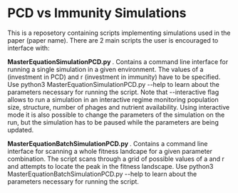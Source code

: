 # PCD vs Immunity Simulations
This is a reposetory containing scripts implementing simulations used in the paper (paper name).
There are 2 main scripts the user is encouraged to interface with: <br>

<b> MasterEquationSimulationPCD.py </b>. Contains a command line interface for running a single simulation in a given environment. The values of a (investment in PCD) and r (investment in immunity) have to be specified. Use python3 MasterEquationSimulationPCD.py --help to learn about the parameters necessary for running the script. Note that --interactive flag allows to run a simulation in an interactive regime monitoring population size, structure, number of phages and nutrient availability. Using interactive mode it is also possible to change the parameters of the simulation on the run, but the simulation has to be paused while the parameters are being updated. <br>

<b> MasterEquationBatchSimulationPCD.py </b>. Contains a command line interface for scanning a whole fitness landcape for a given parameter combination. The script scans through a grid of possible values of a and r and attempts to locate the peak in the fitness landscape. Use python3 MasterEquationBatchSimulationPCD.py --help to learn about the parameters necessary for running the script. <br>

